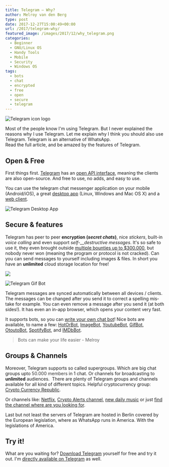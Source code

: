 ```yaml
---
title: Telegram – Why?
author: Melroy van den Berg
type: post
date: 2017-12-27T15:00:49+00:00
url: /2017/telegram-why/
featured_image: /images/2017/12/why_telegram.png
categories:
  - Beginner
  - GNU/Linux OS
  - Handy Tools
  - Mobile
  - Security
  - Windows OS
tags:
  - bots
  - chat
  - encrypted
  - free
  - open
  - secure
  - telegram
---
```


![Telegram icon logo](/images/2017/12/icon.png)

Most of the people know I'm using Telegram. But I never explained the reasons why I use Telegram. Let me explain why I think you should also use Telegram. Telegram is an alternative of WhatsApp.  
Read the full article, and be amazed by the features of Telegram.

<!--more-->

## Open & Free

First things first. [Telegram](https://telegram.org/dl) has an [open API interface](https://core.telegram.org/api), meaning the clients are also open-source. And free to use, no adds, and easy to use.

You can use the telegram chat messenger application on your mobile (Android/iOS), a great [desktop app](https://desktop.telegram.org/) (Linux, Windows and Mac OS X) and a [web client](https://web.telegram.org).

![](/images/2017/12/telegram_desktop.jpeg "Telegram Desktop App")

## Secure & features

Telegram has peer to peer **encryption (_secret chats_)**, nice _stickers_, built-in _voice calling_ and even support _self-\_\_destructive messages_. It's so safe to use it, they even brought outside [multiple bounties up to $300.000](https://telegram.org/blog/cryptocontest-ends), but nobody never won (meaning the program or protocol is not cracked). Can you can send messages to yourself including images & files. In short you have an **unlimited** cloud storage location for free!

![](/images/2017/12/security.jpg)

![](/images/2017/12/gif_bot.png "Telegram Gif Bot")

Telegram messages are synced automatically between all devices / clients. The messages can be changed after you send it <span id="result_box" class="short_text" lang="en"><span class="">to correct a spelling mistake</span></span> for example. You can even remove a message after you send it (at both sides!). It has even an in-app browser, which opens your content very fast.

It supports bots, so you can [write your own chat bot](https://core.telegram.org/bots)! Nice bots are available, to name a few: [HotOrBot](https://telegram.me/hotorbot), [ImageBot](https://telegram.me/imagebot), [YoutubeBot](https://telegram.me/youtube), [GifBot](https://t.me/gif), [OtoutoBot](https://telegram.me/otouto), [SpotifyBot](https://telegram.me/spotybot), and [IMDbBot](https://telegram.me/imdb).

> Bots can make your life easier - Melroy

## Groups & Channels

Moreover, Telegram supports so called supergroups. Which are big chat groups upto <span style="color: #333333;">50.000 members</span> in 1 chat. Or channels for broadcasting to **unlimited** audiences. 
There are plenty of Telegram groups and channels available for all kind of different topics. Helpful cryptocurrency group: [Crypto Currency Republic](https://t.me/cryptocurrencyrepublic).

Or channels like: [Netflix](https://t.me/netflix), [Crypto Alerts channel](https://t.me/crypto_exchange_updates), [new daily music](https://telegram.me/daily_music) or just [find the channel where are you looking for](https://t.me/tchannelsbot).

Last but not least the servers of Telegram are hosted in Berlin covered by the European legislation, where as WhatsApp runs in America. With the legislations of America.

## Try it!

What are you waiting for? [Download Telegram](https://telegram.org/dl) yourself for free and try it out. I'm [directly available on Telegram](https://t.me/melroyvandenberg) as well.
